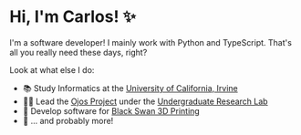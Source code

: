 # Hi, I'm Carlos! ✨

I'm a software developer! I mainly work with Python and TypeScript. That's all you really need these days, right?

Look at what else I do:

- 📚 Study Informatics at the [University of California, Irvine](https://informatics.uci.edu/)
- 🤝🏽 Lead the [Ojos Project](https://gitlab.ics.uci.edu/ojosproject/) under the [Undergraduate Research Lab](https://markbaldw.in/url/)
- 🦢 Develop software for [Black Swan 3D Printing](https://blackswan3d.com/)
- 🤔 ... and probably more!
